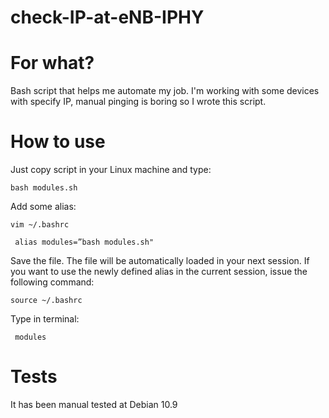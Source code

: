 # check-IP-at-eNB-IPHY

<h1>For what?</h1>

  Bash script that helps me automate my job. I'm working with some devices with specify IP, manual pinging is boring so I wrote this script.

<h1>How to use</h1>

  Just copy script in your Linux machine and type:

``` bash modules.sh ```

  Add some alias:
  
``` vim ~/.bashrc ```

```  alias modules=”bash modules.sh"  ```

  Save the file. The file will be automatically loaded in your next session. If you want to use the newly defined alias in the current session, issue the following   command:

``` source ~/.bashrc ```
  
  Type in terminal:
  
  ``` modules``` 



  
<h1>Tests</h1>
  
  It has been manual tested at Debian 10.9


